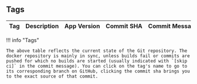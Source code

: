 ## Tags

<table id= "tags-table">
  <thead>
    <th style="white-space:nowrap;">Tag</th>
    <th style="white-space:nowrap;">Description</th>
    <th style="white-space:nowrap;">App Version</th>
    <th style="white-space:nowrap;">Commit SHA</th>
    <th style="white-space:nowrap;">Commit Message</th>
    <th style="white-space:nowrap;">Last Updated</th>
    <th style="white-space:nowrap;">Age</th>
  </thead>
  <tbody>
  </tbody>
</table>

!!! info "Tags"

    The above table reflects the current state of the Git repository. The docker repository is mainly in sync, unless builds fail or commits are pushed for which no builds are started (usually indicated with `[skip ci]` in the commit message). You can click on the tag's name to go to its corresponding branch on GitHub, clicking the commit sha brings you to the exact source of that commit.

<script type="text/javascript" src="https://ajax.googleapis.com/ajax/libs/jquery/3.5.1/jquery.min.js"></script>
<script type="text/javascript" src="/javascripts/loadJSON.js"></script>
